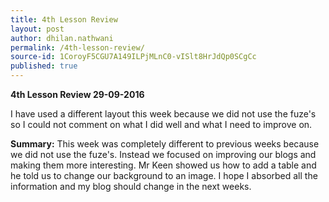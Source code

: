 ```yaml
---
title: 4th Lesson Review
layout: post
author: dhilan.nathwani
permalink: /4th-lesson-review/
source-id: 1CoroyF5CGU7A149ILPjMLnC0-vISlt8HrJdQp0SCgCc
published: true
---
```

**4th Lesson Review 29-09-2016**

I have used a different layout this week because we did not use the fuze's so I could not comment on what I did well and what I need to improve on. 

**Summary:** This week was completely different to previous weeks because we did not use the fuze's. Instead we focused on improving our blogs and making them more interesting. Mr Keen showed us how to add a table and he told us to change our background to an image. I hope I absorbed all the information and my blog should change in the next weeks.

